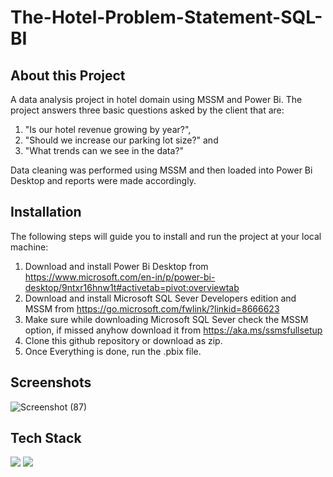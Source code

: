 
# The-Hotel-Problem-Statement-SQL-BI


## About this Project

A data analysis project in hotel domain using MSSM and Power Bi. The
project answers three basic questions asked by the client that are:

1. "Is our hotel revenue growing by year?",
2.  "Should we increase our parking lot size?" and 
3. "What trends can we see in the data?" 

Data cleaning was performed using MSSM and then loaded into Power Bi Desktop and reports
were made accordingly.
## Installation

The following steps will guide you to install and run the project at your local machine:

1. Download and install Power Bi Desktop from https://www.microsoft.com/en-in/p/power-bi-desktop/9ntxr16hnw1t#activetab=pivot:overviewtab
2. Download and install Microsoft SQL Sever Developers edition and MSSM from https://go.microsoft.com/fwlink/?linkid=8666623
3. Make sure while downloading Microsoft SQL Sever check the MSSM option, if missed anyhow download it from https://aka.ms/ssmsfullsetup
4. Clone this github repository or download as zip.
5. Once Everything is done, run the .pbix file. 
## Screenshots
![Screenshot (87)](https://user-images.githubusercontent.com/75041273/126884243-65401bdf-ef40-4b97-a8fe-c0dc5a53d218.png)
## Tech Stack

<img src="https://img.shields.io/badge/Microsoft%20SQL%20Sever-CC2927?style=for-the-badge&logo=microsoft%20sql%20server&logoColor=white" /> 
<img src="https://img.shields.io/badge/PowerBI-F2C811?style=for-the-badge&logo=Power%20BI&logoColor=black"/> 
  